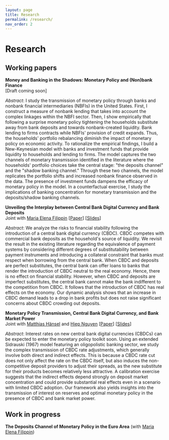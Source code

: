 ```yaml
---
layout: page
title: Research
permalink: /research/
nav_order: 2
---
```


# Research


## Working papers


**Money and Banking in the Shadows: Monetary Policy and (Non)bank Finance** <br />
[Draft coming soon]

*Abstract*: I study the transmission of monetary policy through banks and nonbank financial intermediaries (NBFIs) in the United States. First, I construct a measure of nonbank lending that takes into account the complex linkages within the NBFI sector. Then, I show empirically that following a surprise monetary policy tightening the households substitute away from bank deposits and towards nonbank-created liquidity. Bank lending to firms contracts while NBFIs' provision of credit expands. Thus, the households' portfolio rebalancing diminish the impact of monetary policy on economic activity. To rationalize the empirical findings, I build a New-Keynesian model with banks and investment funds that provide liquidity to households and lending to firms. The model captures the two channels of monetary transmission identified in the literature where the households' portfolio choices take the central stage: "the deposits channel" and the "shadow banking channel." Through these two channels, the model replicates the portfolio shifts and increased nonbank finance observed in the data. The presence of investment funds dampens the efficacy of monetary policy in the model. In a counterfactual exercise, I study the implications of banking concentration for monetary transmission and the deposits/shadow banking channels. <br />

**Unveiling the Interplay between Central Bank Digital Currency and Bank Deposits** <br /> 
Joint with [Maria Elena Filippin](https://www.mefilippin.com/) [[Paper](../assets/papers/interplay_cbdc_deposits.pdf)] [[Slides](../assets/papers/interplay_cbdc_deposits_slides.pdf)] <br /> 

*Abstract*: We analyze the risks to financial stability following the introduction of a central bank digital currency (CBDC). CBDC competes with commercial bank deposits as the household's source of liquidity. We revisit the result in the existing literature regarding the equivalence of payment systems by considering different degrees of substitutability between payment instruments and introducing a collateral constraint that banks must respect when borrowing from the central bank. When CBDC and deposits are perfect substitutes, the central bank can offer loans to banks that render the introduction of CBDC neutral to the real economy. Hence, there is no effect on financial stability. However, when CBDC and deposits are imperfect substitutes, the central bank cannot make the bank indifferent to the competition from CBDC. It follows that the introduction of CBDC has real effects on the economy. Our dynamic analysis shows that an increase in CBDC demand leads to a drop in bank profits but does not raise significant concerns about CBDC crowding out deposits. <br />

**Monetary Policy Transmission, Central Bank Digital Currency, and Bank Market Power**<br /> 
Joint with [Matthias Hänsel](https://www.hhs.se/en/persons/h/hansel-matthias-emmanuel/) and [Hiep Nguyen](https://www.katalog.uu.se/empinfo/?id=N19-1602) [[Paper](../assets/papers/mp_cbdc_bankpower.pdf)] [[Slides](../assets/papers/mp_cbdc_bankpower_slides.pdf)] <br /> 

*Abstract*: Interest rates on new central bank digital currencies (CBDCs) can be expected to enter the monetary policy toolkit soon. Using an extended Sidrauski (1967) model featuring an oligopolistic banking sector, we study the complex transmission of CBDC rate adjustments, which generally involve both direct and indirect effects. This is because a CBDC rate cut does not only affect the rate on the CBDC itself, but also induces the non-competitive deposit providers to adjust their spreads, as the new substitute for their products becomes relatively less attractive. A calibration exercise suggests that the indirect effects depend strongly on deposit market concentration and could provide substantial real effects even in a scenario with limited CBDC adoption. Our framework also yields insights into the transmission of interest on reserves and optimal monetary policy in the presence of CBDC and bank market power. <br /> 

## Work in progress

**The Deposits Channel of Monetary Policy in the Euro Area** (with [Maria Elena Filippin](https://www.mefilippin.com/)) <br />

